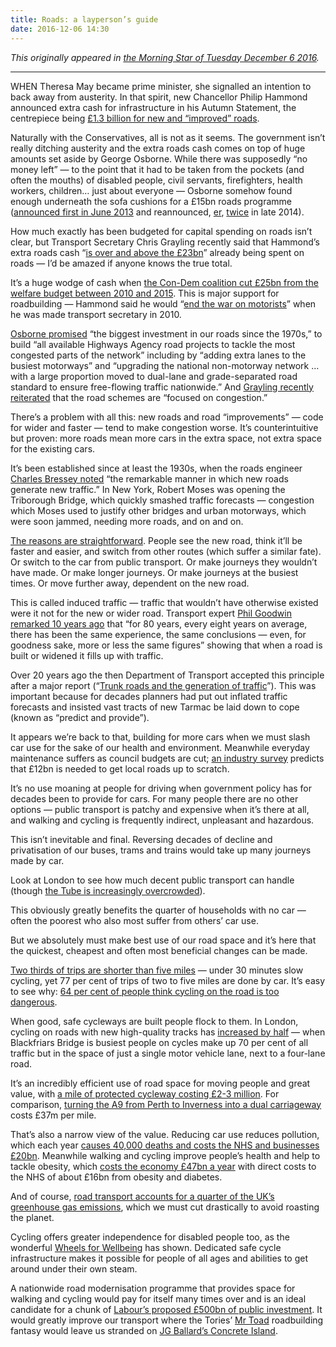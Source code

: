 ```yaml
---
title: Roads: a layperson’s guide
date: 2016-12-06 14:30
---
```


*This originally appeared in [the Morning Star of Tuesday December 6 2016][ms].*

[ms]: http://morningstaronline.co.uk/a-f284-The-Tories-will-abandon-us-all-on-the-road-to-nowhere

* * *

WHEN Theresa May became prime minister, she signalled an intention to back away from austerity. In that spirit, new Chancellor Philip Hammond announced extra cash for infrastructure in his Autumn Statement, the centrepiece being [£1.3 billion for new and “improved” roads][roads-16].

[roads-16]: http://www.bbc.co.uk/news/uk-politics-38041466

Naturally with the Conservatives, all is not as it seems. The government isn’t really ditching austerity and the extra roads cash comes on top of huge amounts set aside by George Osborne. While there was supposedly “no money left” — to the point that it had to be taken from the pockets (and often the mouths) of disabled people, civil servants, firefighters, health workers, children… just about everyone — Osborne somehow found enough underneath the sofa cushions for a £15bn roads programme ([announced first in June 2013][iibf] and reannounced, [er][cbi], [twice][as14] in late 2014).

[iibf]: https://www.gov.uk/government/uploads/system/uploads/attachment_data/file/209279/PU1524_IUK_new_template.pdf
[cbi]: http://www.telegraph.co.uk/finance/personalfinance/tax/11220636/Business-backs-David-Cameron-on-road-revolution.html
[as14]: http://www.telegraph.co.uk/news/uknews/road-and-rail-transport/11264202/Billions-of-pounds-for-road-schemes-in-Tory-and-LibDem-areas-ahead-of-election.html

How much exactly has been budgeted for capital spending on roads isn’t clear, but Transport Secretary Chris Grayling recently said that Hammond’s extra roads cash “[is over and above the £23bn][grayling]” already being spent on roads — I’d be amazed if anyone knows the true total.

[grayling]: https://www.gov.uk/government/news/english-regions-to-benefit-from-transport-investment-worth-3-billion

It’s a huge wodge of cash when [the Con-Dem coalition cut £25bn from the welfare budget between 2010 and 2015][total-cuts]. This is major support for roadbuilding — Hammond said he would “[end the war on motorists][hammond-wotm]” when he was made transport secretary in 2010.

[total-cuts]: https://www.ifs.org.uk/uploads/publications/bns/BN160.pdf
[hammond-wotm]: http://www.telegraph.co.uk/news/7720644/Coalition-will-end-war-on-the-motorist-Transport-Secretary-pledges.html

[Osborne promised][iibf] “the biggest investment in our roads since the 1970s,” to build “all available Highways Agency road projects to tackle the most congested parts of the network” including by “adding extra lanes to the busiest motorways” and “upgrading the national non-motorway network … with a large proportion moved to dual-lane and grade-separated road standard to ensure free-flowing traffic nationwide.” And [Grayling recently reiterated][grayling] that the road schemes are “focused on congestion.”

There’s a problem with all this: new roads and road “improvements” — code for wider and faster — tend to make congestion worse. It’s counterintuitive but proven: more roads mean more cars in the extra space, not extra space for the existing cars.

It’s been established since at least the 1930s, when the roads engineer [Charles Bressey noted][pg-ltt] “the remarkable manner in which new roads generate new traffic.” In New York, Robert Moses was opening the Triborough Bridge, which quickly smashed traffic forecasts — congestion which Moses used to justify other bridges and urban motorways, which were soon jammed, needing more roads, and on and on.

[The reasons are straightforward][aus-vid]. People see the new road, think it’ll be faster and easier, and switch from other routes (which suffer a similar fate). Or switch to the car from public transport. Or make journeys they wouldn’t have made. Or make longer journeys. Or make journeys at the busiest times. Or move further away, dependent on the new road.

[aus-vid]: https://www.youtube.com/watch?v=R3ajdFIgD54&t=1470

This is called induced traffic — traffic that wouldn’t have otherwise existed were it not for the new or wider road. Transport expert [Phil Goodwin remarked 10 years ago][pg-ltt] that “for 80 years, every eight years on average, there has been the same experience, the same conclusions — even, for goodness sake, more or less the same figures” showing that when a road is built or widened it fills up with traffic.

[pg-ltt]: http://stopcityairportmasterplan.tumblr.com/post/19513243412/induced-traffic-again-and-again-and-again

Over 20 years ago the then Department of Transport accepted this principle after a major report (“[Trunk roads and the generation of traffic][SACTRA]”). This was important because for decades planners had put out inflated traffic forecasts and insisted vast tracts of new Tarmac be laid down to cope (known as “predict and provide”).

[SACTRA]: http://www.bettertransport.org.uk/sites/default/files/trunk-roads-traffic-report.pdf

It appears we’re back to that, building for more cars when we must slash car use for the sake of our health and environment. Meanwhile everyday maintenance suffers as council budgets are cut; [an industry survey][alarm] predicts that £12bn is needed to get local roads up to scratch.

[alarm]: http://www.asphaltuk.org/alarm-survey-page/

It’s no use moaning at people for driving when government policy has for decades been to provide for cars. For many people there are no other options — public transport is patchy and expensive when it’s there at all, and walking and cycling is frequently indirect, unpleasant and hazardous.

This isn’t inevitable and final. Reversing decades of decline and privatisation of our buses, trams and trains would take up many journeys made by car.

Look at London to see how much decent public transport can handle (though [the Tube is increasingly overcrowded][tfl-overcrowding]).

This obviously greatly benefits the quarter of households with no car — often the poorest who also most suffer from others’ car use.

[tfl-overcrowding]: http://www.standard.co.uk/news/transport/tube-network-to-be-put-out-of-action-within-15-years-due-to-soaring-population-a3269481.html

But we absolutely must make best use of our road space and it’s here that the quickest, cheapest and often most beneficial changes can be made.

[Two thirds of trips are shorter than five miles][nts] — under 30 minutes slow cycling, yet 77 per cent of trips of two to five miles are done by car. It’s easy to see why: [64 per cent of people think cycling on the road is too dangerous][bsa].

[nts]: https://www.gov.uk/government/statistics/national-travel-survey-2015
[bsa]: https://www.gov.uk/government/uploads/system/uploads/attachment_data/file/481877/british-social-attitudes-survey-2014.pdf

When good, safe cycleways are built people flock to them. In London, cycling on roads with new high-quality tracks has [increased by half][tfl-stats] — when Blackfriars Bridge is busiest people on cycles make up 70 per cent of all traffic but in the space of just a single motor vehicle lane, next to a four-lane road.

[tfl-stats]: http://content.tfl.gov.uk/pic-161130-07-cycle-quietways.pdf

It’s an incredibly efficient use of road space for moving people and great value, with [a mile of protected cycleway costing £2-3 million][rh-civ]. For comparison, [turning the A9 from Perth to Inverness into a dual carriageway][A9] costs £37m per mile.

[rh-civ]: http://therantyhighwayman.blogspot.co.uk/2016/04/cost-invest-value.html
[A9]: http://www.transport.gov.scot/project/a9-dualling-perth-inverness

That’s also a narrow view of the value. Reducing car use reduces pollution, which each year [causes 40,000 deaths and costs the NHS and businesses £20bn][rcp-pollution]. Meanwhile walking and cycling improve people’s health and help to tackle obesity, which [costs the economy £47bn a year][mckinsey-obesity] with direct costs to the NHS of about £16bn from obesity and diabetes.

[rcp-pollution]: https://www.rcplondon.ac.uk/projects/outputs/every-breath-we-take-lifelong-impact-air-pollution
[mckinsey-obesity]: https://www.theguardian.com/society/2014/nov/20/obesity-bigger-cost-than-war-and-terror

And of course, [road transport accounts for a quarter of the UK’s greenhouse gas emissions][ccc], which we must cut drastically to avoid roasting the planet.

[ccc]: https://www.theccc.org.uk/charts-data/ukemissions-by-sector/transport/

Cycling offers greater independence for disabled people too, as the wonderful [Wheels for Wellbeing][wfw] has shown. Dedicated safe cycle infrastructure makes it possible for people of all ages and abilities to get around under their own steam.

[wfw]: http://www.wheelsforwellbeing.org.uk

A nationwide road modernisation programme that provides space for walking and cycling would pay for itself many times over and is an ideal candidate for a chunk of [Labour’s proposed £500bn of public investment][lab-500]. It would greatly improve our transport where the Tories’ [Mr Toad][] roadbuilding fantasy would leave us stranded on [JG Ballard’s Concrete Island][concrete-island].

[lab-500]: https://www.morningstaronline.co.uk/a-9c5a-Corbyns-plan-to-rebuild-Britain
[Mr Toad]: https://en.wikipedia.org/wiki/Mr._Toad
[concrete-island]: https://en.wikipedia.org/wiki/Concrete_Island
